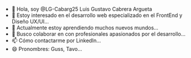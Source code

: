 - 👋 Hola, soy @LG-Cabarg25 Luis Gustavo Cabrera Argueta
- 👀 Estoy interesado en el desarrollo web especializado en el FrontEnd y Diseño UX/UI...
- 🌱 Actualmente estoy aprendiendo muchos nuevos mundos...
- 💞️ Busco colaborar en con profesionales apasionados por el desarrollo...
- 📫 Cómo contactarme por LinkedIn...
- 😄 Pronombres: Guss, Tavo...

<!---
LG-Cabarg25/LG-Cabarg25 is a ✨ special ✨ repository because its `README.md` (this file) appears on your GitHub profile.
You can click the Preview link to take a look at your changes.
--->
